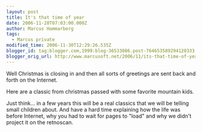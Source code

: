 ```yaml
---
layout: post
title: It's that time of year
date: 2006-11-28T07:03:00.000Z
author: Marcus Hammarberg
tags:
  - Marcus private
modified_time: 2006-11-30T12:29:26.535Z
blogger_id: tag:blogger.com,1999:blog-36533086.post-764653589294120333
blogger_orig_url: http://www.marcusoft.net/2006/11/its-that-time-of-year.html
---
```



Well
Christmas is closing in and then all sorts of greetings are sent back
and forth on the Internet.

Here are a classic from christmas passed with some favorite mountain
kids.


Just think... in a few years this will be a real classics that we will
be telling small children about. And have a hard time explaining how the
life was before Internet, why you had to wait for pages to "load" and
why we didn't project it on the retnoscan.
